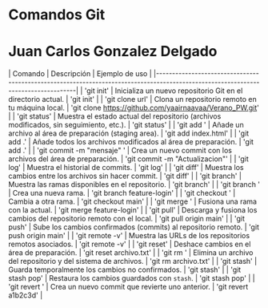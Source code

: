 # Comandos Git
# Juan Carlos Gonzalez Delgado

| Comando | Descripción | Ejemplo de uso |
|-----------------------------------------------------------------------------------------------------------------------------------|
| 'git init' | Inicializa un nuevo repositorio Git en el directorio actual. | 'git init' |
| 'git clone url' | Clona un repositorio remoto en tu máquina local. | 'git clone https://github.com/yaairnaavaa/Verano_PW.git' |
| 'git status' | Muestra el estado actual del repositorio (archivos modificados, sin seguimiento, etc.). | 'git status' |
| 'git add <archivo>' | Añade un archivo al área de preparación (staging area). | 'git add index.html' |
| 'git add .' | Añade todos los archivos modificados al área de preparación. | 'git add .' |
| 'git commit -m "mensaje" ' | Crea un nuevo commit con los archivos del área de preparación. | 'git commit -m "Actualizacion"' |
| 'git log' | Muestra el historial de commits. | 'git log' |
| 'git diff' | Muestra los cambios entre los archivos sin hacer commit. | 'git diff' |
| 'git branch' | Muestra las ramas disponibles en el repositorio. | 'git branch' |
| 'git branch <nombre>' | Crea una nueva rama. | 'git branch feature-login' |
| 'git checkout <rama>' | Cambia a otra rama. | 'git checkout main' |
| 'git merge <rama>' | Fusiona una rama con la actual. | 'git merge feature-login' |
| 'git pull' | Descarga y fusiona los cambios del repositorio remoto con el local. | 'git pull origin main' |
| 'git push' | Sube los cambios confirmados (commits) al repositorio remoto. | 'git push origin main' |
| 'git remote -v' | Muestra las URLs de los repositorios remotos asociados. | 'git remote -v' |
| 'git reset' | Deshace cambios en el área de preparación. | 'git reset archivo.txt' |
| 'git rm <archivo>' | Elimina un archivo del repositorio y del sistema de archivos. | 'git rm archivo.txt' |
| 'git stash' | Guarda temporalmente los cambios no confirmados. | 'git stash' |
| 'git stash pop' | Restaura los cambios guardados con `stash`. | 'git stash pop' |
| 'git revert <hash>' | Crea un nuevo commit que revierte uno anterior. | 'git revert a1b2c3d' |

